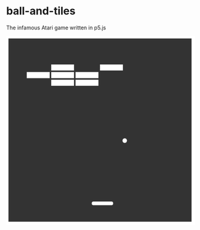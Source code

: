 # ball-and-tiles
The infamous Atari game written in p5.js

![alt text](https://github.com/phildp/ball-and-tiles/blob/master/tiles_screeen.png "Screenshot")